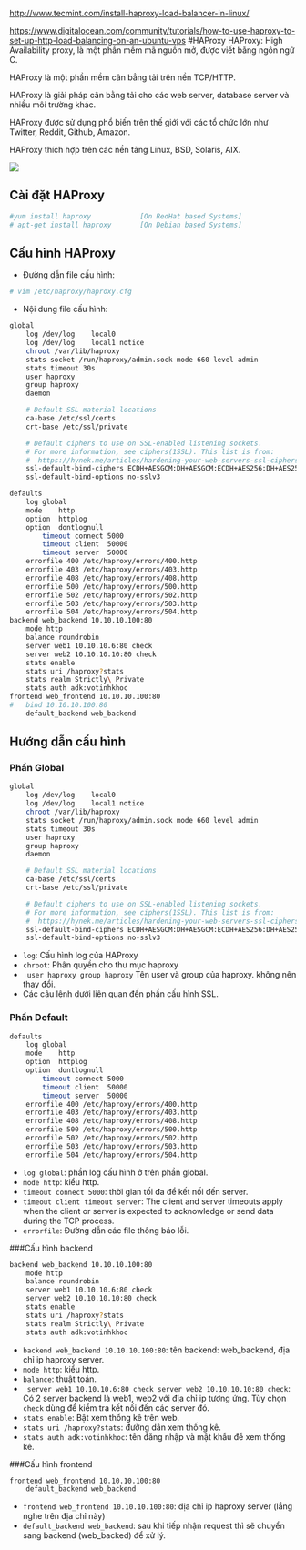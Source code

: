 http://www.tecmint.com/install-haproxy-load-balancer-in-linux/

https://www.digitalocean.com/community/tutorials/how-to-use-haproxy-to-set-up-http-load-balancing-on-an-ubuntu-vps
#HAProxy
HAProxy: High Availability proxy, là một phần mềm mã nguồn mở, được viết bằng ngôn ngữ C.

HAProxy là một phần mềm cân bẳng tải trên nền TCP/HTTP.

HAProxy là giải pháp cân bằng tải cho các web server, database server và nhiều môi trường khác.

HAProxy được sử dụng phổ biến trên thế giới với các tổ chức lớn như Twitter, Reddit, Github, Amazon.

HAProxy thích hợp trên các nền tảng Linux, BSD, Solaris, AIX.

![](http://www.tecmint.com/wp-content/uploads/2015/02/Install-HAProxy-in-Linux-620x293.jpg)

## Cài đặt HAProxy
```sh
#yum install haproxy 			[On RedHat based Systems]
# apt-get install haproxy		[On Debian based Systems]
```

## Cấu hình HAProxy
* Đường dẫn file cấu hình: 
```sh
# vim /etc/haproxy/haproxy.cfg
```
* Nội dung file cấu hình: 
```sh
global
	log /dev/log	local0
	log /dev/log	local1 notice
	chroot /var/lib/haproxy
	stats socket /run/haproxy/admin.sock mode 660 level admin
	stats timeout 30s
	user haproxy
	group haproxy
	daemon

	# Default SSL material locations
	ca-base /etc/ssl/certs
	crt-base /etc/ssl/private

	# Default ciphers to use on SSL-enabled listening sockets.
	# For more information, see ciphers(1SSL). This list is from:
	#  https://hynek.me/articles/hardening-your-web-servers-ssl-ciphers/
	ssl-default-bind-ciphers ECDH+AESGCM:DH+AESGCM:ECDH+AES256:DH+AES256:ECDH+AES128:DH+AES:ECDH+3DES:DH+3DES:RSA+AESGCM:RSA+AES:RSA+3DES:!aNULL:!MD5:!DSS
	ssl-default-bind-options no-sslv3

defaults
	log	global
	mode	http
	option	httplog
	option	dontlognull
        timeout connect 5000
        timeout client  50000
        timeout server  50000
	errorfile 400 /etc/haproxy/errors/400.http
	errorfile 403 /etc/haproxy/errors/403.http
	errorfile 408 /etc/haproxy/errors/408.http
	errorfile 500 /etc/haproxy/errors/500.http
	errorfile 502 /etc/haproxy/errors/502.http
	errorfile 503 /etc/haproxy/errors/503.http
	errorfile 504 /etc/haproxy/errors/504.http
backend web_backend 10.10.10.100:80
	mode http
	balance roundrobin
	server web1 10.10.10.6:80 check
	server web2 10.10.10.10:80 check
	stats enable
	stats uri /haproxy?stats
	stats realm Strictly\ Private
	stats auth adk:votinhkhoc
frontend web_frontend 10.10.10.100:80
#	bind 10.10.10.100:80
	default_backend web_backend
```

## Hướng dẫn cấu hình
### Phần Global
```sh
global
	log /dev/log	local0
	log /dev/log	local1 notice
	chroot /var/lib/haproxy
	stats socket /run/haproxy/admin.sock mode 660 level admin
	stats timeout 30s
	user haproxy
	group haproxy
	daemon

	# Default SSL material locations
	ca-base /etc/ssl/certs
	crt-base /etc/ssl/private

	# Default ciphers to use on SSL-enabled listening sockets.
	# For more information, see ciphers(1SSL). This list is from:
	#  https://hynek.me/articles/hardening-your-web-servers-ssl-ciphers/
	ssl-default-bind-ciphers ECDH+AESGCM:DH+AESGCM:ECDH+AES256:DH+AES256:ECDH+AES128:DH+AES:ECDH+3DES:DH+3DES:RSA+AESGCM:RSA+AES:RSA+3DES:!aNULL:!MD5:!DSS
	ssl-default-bind-options no-sslv3
```
* `log`: Cấu hình log của HAProxy
* `chroot`: Phân quyền cho thư mục haproxy
* `	user haproxy
	group haproxy`
Tên user và group  của haproxy. không nên thay đổi.
* Các câu lệnh dưới liên quan đến phần cấu hình SSL.

### Phần Default
```sh
defaults
	log	global
	mode	http
	option	httplog
	option	dontlognull
        timeout connect 5000
        timeout client  50000
        timeout server  50000
	errorfile 400 /etc/haproxy/errors/400.http
	errorfile 403 /etc/haproxy/errors/403.http
	errorfile 408 /etc/haproxy/errors/408.http
	errorfile 500 /etc/haproxy/errors/500.http
	errorfile 502 /etc/haproxy/errors/502.http
	errorfile 503 /etc/haproxy/errors/503.http
	errorfile 504 /etc/haproxy/errors/504.http
```
* `log global`: phần log cấu hình ở trên phần global.
* `mode http`: kiểu http.
* `timeout connect 5000`: thời gian tối đa để kết nối đến server.
* `timeout client
	timeout server`: The client and server timeouts apply when the client or server is expected to acknowledge or send data during the TCP process. 
* `errorfile`: Đường dẫn các file thông báo lỗi.

###Cấu hình backend
```sh
backend web_backend 10.10.10.100:80
	mode http							
	balance roundrobin
	server web1 10.10.10.6:80 check
	server web2 10.10.10.10:80 check
	stats enable
	stats uri /haproxy?stats
	stats realm Strictly\ Private
	stats auth adk:votinhkhoc
```
* `backend web_backend 10.10.10.100:80`: tên backend: web_backend, địa chỉ ip haproxy server.
* `mode http`: kiểu http.
* `balance`: thuật toán.
* `	server web1 10.10.10.6:80 check
	server web2 10.10.10.10:80 check`: Có 2 server backend là web1, web2 với địa chỉ ip tương ứng. Tùy chọn `check` dùng để kiểm tra kết nối đến các server đó. 
* `stats enable`: Bật xem thống kê trên web.
* `stats uri /haproxy?stats`: đường dẫn xem thống kê.
* `stats auth adk:votinhkhoc`: tên đăng nhập và mật khẩu để xem thống kê.

###Cấu hình frontend
```sh
frontend web_frontend 10.10.10.100:80
	default_backend web_backend
```
* `frontend web_frontend 10.10.10.100:80`: địa chỉ ip haproxy server (lắng nghe trên địa chỉ này)
* `default_backend web_backend`: sau khi tiếp nhận request thì sẽ chuyển sang backend (web_backed) để xử lý.